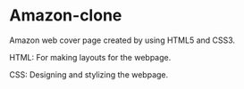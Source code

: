 # Amazon-clone
Amazon web cover page  created by using HTML5 and CSS3.

HTML: For making layouts for the webpage.

CSS: Designing and stylizing the webpage.
